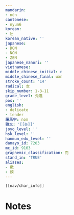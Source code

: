 ```yaml
---
mandarin:
- nèn
cantonese:
- nyun6
korean:
- 눈
korean_native: ''
japanese:
- DON
- NON
- ZEN
japanese_nanori: ''
vietnamese:
middle_chinese_initial: n
middle_chinese_final: uən
stroke_count: '14'
radical: 女
skip_number: 1-3-11
grade_level: 先進
pos: ''
english:
- delicate
- tender
羅馬字: non
韓文: '[[논]]'
joyo_level: ''
hsk_level: ''
hanmun_edu_level: ''
danayo_id: 7203
mc_id: 9163
graphemic_classification: 而
stand_in: 'TRUE'
aliases:
- 嫰
- 媆
---
```

```meta-bind-embed
[[nav/char_info]]
```

# Notes
